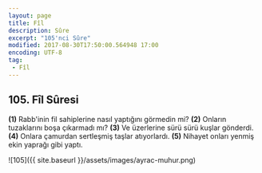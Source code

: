 ```yaml
---
layout: page
title: Fîl
description: Sûre
excerpt: "105'nci Sûre"
modified: 2017-08-30T17:50:00.564948 17:00
encoding: UTF-8
tag: 
 - Fîl
---
```


## 105. Fîl Sûresi

**(1)** Rabb'inin fil sahiplerine nasıl yaptığını görmedin mi?
**(2)** Onların tuzaklarını boşa çıkarmadı mı?
**(3)** Ve üzerlerine sürü sürü kuşlar gönderdi.
**(4)** Onlara çamurdan sertleşmiş taşlar atıyorlardı.
**(5)** Nihayet onları yenmiş ekin yaprağı gibi yaptı.

![105]({{ site.baseurl }}/assets/images/ayrac-muhur.png)
